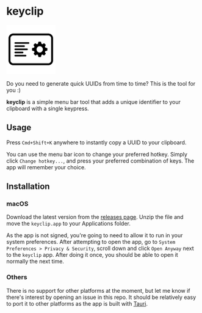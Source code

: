 # keyclip

![keyclip icon](./icons/128x128.png)

Do you need to generate quick UUIDs from time to time? This is the tool for you :)

**keyclip** is a simple menu bar tool that adds a unique identifier to your clipboard with a single
keypress.

## Usage

Press `Cmd+Shift+K` anywhere to instantly copy a UUID to your clipboard.

You can use the menu bar icon to change your preferred hotkey. Simply click `Change hotkey...`, and
press your preferred combination of keys. The app will remember your choice.

## Installation

### macOS

Download the latest version from the [releases page](https://github.com/danitrod/keyclip/releases).
Unzip the file and move the `keyclip.app` to your Applications folder.

As the app is not signed, you're going to need to allow it to run in your system preferences. After
attempting to open the app, go to `System Preferences > Privacy & Security`, scroll down and click
`Open Anyway` next to the `keyclip` app. After doing it once, you should be able to open it
normally the next time.

### Others

There is no support for other platforms at the moment, but let me know if there's interest by
opening an issue in this repo. It should be relatively easy to port it to other platforms as the app
is built with [Tauri](https://tauri.app/).
